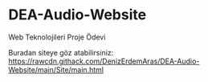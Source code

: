 # DEA-Audio-Website
Web Teknolojileri Proje Ödevi

Buradan siteye göz atabilirsiniz:
https://rawcdn.githack.com/DenizErdemAras/DEA-Audio-Website/main/Site/main.html
